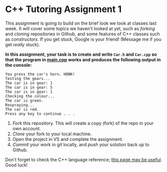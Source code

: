 # C++ Tutoring Assignment 1

This assignment is going to build on the brief look we took at classes last
week. It will cover some topics we haven't looked at yet,
such as _forking_ and _cloning_ repositories in Github, and some features of
C++ classes such as _constructors_.
If you get stuck, Google is your friend! (Message me if you get _really_
stuck).

**In this assignment, your task is to create and write `Car.h` and `Car.cpp`
so that the program in [main.cpp](https://github.com/kvsm/TutoringHW1/blob/master/TutoringHW1/main.cpp)
works and produces the following output in the console:**

```
You press the car's horn. HONK!
Testing the gears...
The car is in gear: 1
The car is in gear: 5
The car is in gear: 1
Checking the colour...
The car is green.
Respraying...
The car is red.
Press any key to continue . . .
```

1. _Fork_ this repository. This will create a copy (fork) of the repo in your own
account.
2. _Clone_ your fork to your local machine.
3. Open the project in VS and complete the assignment.
4. _Commit_ your work in git locally, and _push_ your solution back up to
Github.

Don't forget to check the C++ language reference; [this page may be useful](http://www.cplusplus.com/doc/tutorial/classes/). Good luck!
